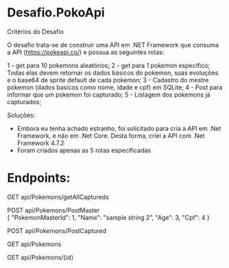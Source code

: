 # Desafio.PokoApi

Critérios do Desafio

O desafio trata-se de construir uma API em .NET Framework que consuma a API (https://pokeapi.co/) e possua as seguintes rotas:

1 - get para 10 pokemons aleatórios;
2 - get para 1 pokemon específico;
    Todas elas devem retornar os dados básicos do pokemon, suas evoluções e o base64 de sprite default de cada pokemon;
3 - Cadastro do mestre pokemon (dados basicos como nome, idade e cpf) em SQLite;
4 - Post para informar que um pokemon foi capturado;
5 - Listagem dos pokemons já capturados;

Soluções:

  - Embora eu tenha achado estranho, foi solicitado para cria a API em .Net Framework, e não em .Net Core. Desta forma, criei a API com .Net Framework 4.7.2
  - Foram criados apenas as 5 rotas especificadas
 
# Endpoints:

GET api/Pokemons/getAllCaptureds	

POST api/Pokemons/PostMaster	
            {
              "PokemonMasterId": 1,
              "Name": "sample string 2",
              "Age": 3,
              "Cpf": 4
            }

POST api/Pokemons/PostCaptured	

GET api/Pokemons	

GET api/Pokemons/{id}	
